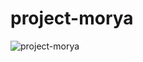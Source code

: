 # project-morya
![project-morya](https://user-images.githubusercontent.com/65735854/126045187-d12ae493-deba-4067-869d-e6a5b83090f7.png)
